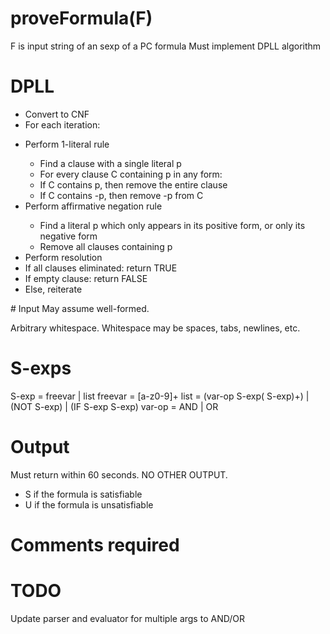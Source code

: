 # proveFormula(F)
F is input string of an sexp of a PC formula
Must implement DPLL algorithm
# DPLL
- Convert to CNF
- For each iteration:
<ul>
<li> Perform 1-literal rule</li>
<ul>
  <li>Find a clause with a single literal p</li>
  <li> For every clause C containing p in any form:</li>
  <li>If C contains p, then remove the entire clause</li>
  <li>If C contains -p, then remove -p from C</li>
</ul>
  <li> Perform affirmative negation rule </li>
  <ul>
    <li>Find a literal p which only appears in its positive form, or only its negative form</li>
    <li>Remove all clauses containing p</li>
  </ul>
  <li> Perform resolution </li>
  <li> If all clauses eliminated: return TRUE </li>
  <li> If empty clause: return FALSE </li>
  <li> Else, reiterate </li>
</ul>
# Input
May assume well-formed.

Arbitrary whitespace. Whitespace may be spaces, tabs, newlines, etc.
# S-exps
S-exp = freevar | list
freevar = [a-z0-9]+
list = (var-op S-exp\( S-exp\)\+) | (NOT S-exp) | (IF S-exp S-exp)
var-op = AND | OR
# Output
Must return within 60 seconds. NO OTHER OUTPUT.
- S if the formula is satisfiable
- U if the formula is unsatisfiable
# Comments required
# TODO
Update parser and evaluator for multiple args to AND/OR


